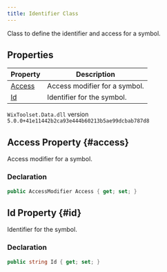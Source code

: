```yaml
---
title: Identifier Class
---
```

Class to define the identifier and access for a symbol.
## Properties
| Property | Description |
| ------ | ----------- |
| [Access](#access) | Access modifier for a symbol. |
| [Id](#id) | Identifier for the symbol. |
`WixToolset.Data.dll` version `5.0.0+41e11442b2ca93e444b60213b5ae99dcbab787d8`
## Access Property {#access}
Access modifier for a symbol.
### Declaration
```cs
public AccessModifier Access { get; set; }
```
## Id Property {#id}
Identifier for the symbol.
### Declaration
```cs
public string Id { get; set; }
```
